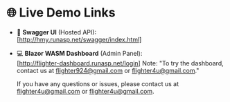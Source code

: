 ﻿# 🌐 Live Demo Links

- 🔗 **Swagger UI** (Hosted API):  
  [http://hmy.runasp.net/swagger/index.html]

- 💻 **Blazor WASM Dashboard** (Admin Panel):  
  [http://flighter-dashboard.runasp.net/login]
  Note:
  "To try the dashboard, contact us at flighter924@gmail.com or flighter4u@gmail.com."
  
  If you have any questions or issues, please contact us at flighter4u@gmail.com or flighter4u@gmail.com.
  
 
